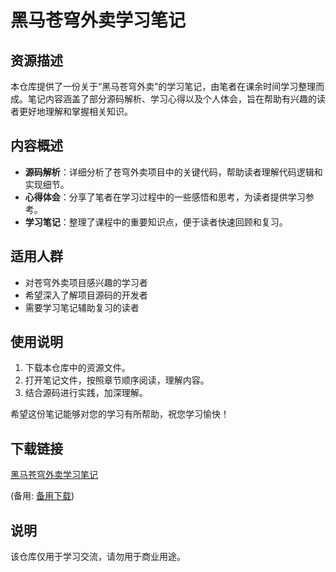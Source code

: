 # 黑马苍穹外卖学习笔记

## 资源描述

本仓库提供了一份关于“黑马苍穹外卖”的学习笔记，由笔者在课余时间学习整理而成。笔记内容涵盖了部分源码解析、学习心得以及个人体会，旨在帮助有兴趣的读者更好地理解和掌握相关知识。

## 内容概述

- **源码解析**：详细分析了苍穹外卖项目中的关键代码，帮助读者理解代码逻辑和实现细节。
- **心得体会**：分享了笔者在学习过程中的一些感悟和思考，为读者提供学习参考。
- **学习笔记**：整理了课程中的重要知识点，便于读者快速回顾和复习。

## 适用人群

- 对苍穹外卖项目感兴趣的学习者
- 希望深入了解项目源码的开发者
- 需要学习笔记辅助复习的读者

## 使用说明

1. 下载本仓库中的资源文件。
2. 打开笔记文件，按照章节顺序阅读，理解内容。
3. 结合源码进行实践，加深理解。

希望这份笔记能够对您的学习有所帮助，祝您学习愉快！

## 下载链接
[黑马苍穹外卖学习笔记](https://pan.quark.cn/s/ebc271453d60) 

(备用: [备用下载](https://pan.baidu.com/s/19ijQFprNoCgg2fYX_Kz12A?pwd=1234))

## 说明

该仓库仅用于学习交流，请勿用于商业用途。
